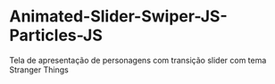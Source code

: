 # Animated-Slider-Swiper-JS-Particles-JS
Tela de apresentação de personagens com transição slider com tema Stranger Things
